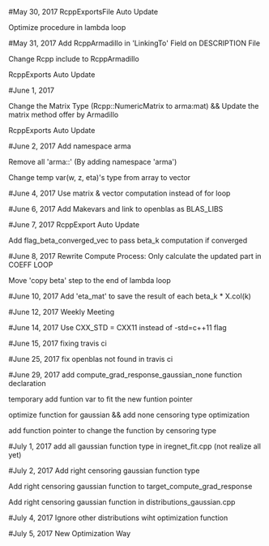 #May 30, 2017
RcppExportsFile Auto Update

Optimize procedure in lambda loop

#May 31, 2017
Add RcppArmadillo in 'LinkingTo' Field on DESCRIPTION File

Change Rcpp include to RcppArmadillo

RcppExports Auto Update

#June 1, 2017
	
Change the Matrix Type (Rcpp::NumericMatrix to arma:mat) && Update the matrix method offer by Armadillo

RcppExports Auto Update

#June 2, 2017
Add namespace arma

Remove all 'arma::' (By adding namespace 'arma')

Change temp var(w, z, eta)'s type from array to vector

#June 4, 2017
Use matrix & vector computation instead of for loop

#June 6, 2017
Add Makevars and link to openblas as BLAS_LIBS

#June 7, 2017
RcppExport Auto Update

Add flag_beta_converged_vec to pass beta_k computation if converged

#June 8, 2017
Rewrite Compute Process: Only calculate the updated part in COEFF LOOP

Move 'copy beta' step to the end of lambda loop

#June 10, 2017
Add 'eta_mat' to save the result of each beta_k * X.col(k)

#June 12, 2017
Weekly Meeting

#June 14, 2017
Use CXX_STD = CXX11 instead of -std=c++11 flag

#June 15, 2017
fixing travis ci

#June 25, 2017
fix openblas not found in travis ci

#June 29, 2017
add compute_grad_response_gaussian_none function declaration

temporary add funtion var to fit the new funtion pointer

optimize function for gaussian && add none censoring type optimization

add function pointer to change the function by censoring type

#July 1, 2017
add all gaussian function type in iregnet_fit.cpp (not realize all yet)

#July 2, 2017
Add right censoring gaussian function type

Add right censoring gaussian function to target_compute_grad_response

Add right censoring gaussian function in distributions_gaussian.cpp

#July 4, 2017
Ignore other distributions wiht optimization function

#July 5, 2017
New Optimization Way
